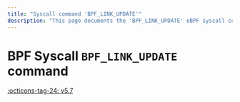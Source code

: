 ```yaml
---
title: "Syscall command 'BPF_LINK_UPDATE'"
description: "This page documents the 'BPF_LINK_UPDATE' eBPF syscall command, including its definition, usage, program types that can use it, and examples."
---
```

# BPF Syscall `BPF_LINK_UPDATE` command

<!-- [FEATURE_TAG](BPF_LINK_UPDATE) -->
[:octicons-tag-24: v5.7](https://github.com/torvalds/linux/commit/0c991ebc8c69d29b7fc44db17075c5aa5253e2ab)
<!-- [/FEATURE_TAG] -->

<!-- TODO -->
